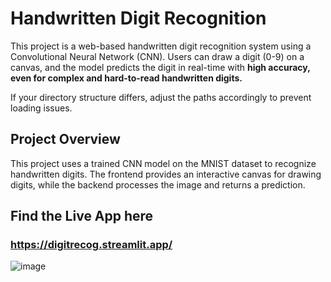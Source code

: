 # Handwritten Digit Recognition  

This project is a web-based handwritten digit recognition system using a Convolutional Neural Network (CNN). Users can draw a digit (0-9) on a canvas, and the model predicts the digit in real-time with **high accuracy, even for complex and hard-to-read handwritten digits.**  


If your directory structure differs, adjust the paths accordingly to prevent loading issues.


## Project Overview  
This project uses a trained CNN model on the MNIST dataset to recognize handwritten digits. The frontend provides an interactive canvas for drawing digits, while the backend processes the image and returns a prediction.

## Find the Live App here 
### https://digitrecog.streamlit.app/

![image](https://github.com/user-attachments/assets/04da966b-8a21-402c-9f52-cb07beb0ebac)

